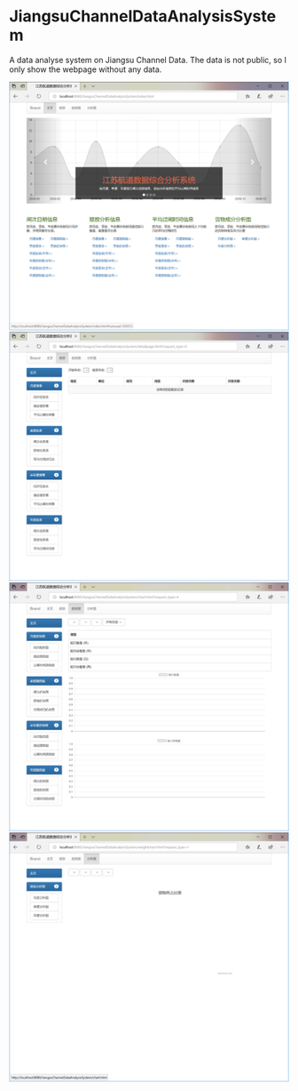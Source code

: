 # JiangsuChannelDataAnalysisSystem

A data analyse system on Jiangsu Channel Data. The data is not public, so I only show the webpage without any data.

![image](https://github.com/xpy123993/JiangsuChannelDataAnalysisSystem/raw/master/snapshot/cap_1.png)  
![image](https://github.com/xpy123993/JiangsuChannelDataAnalysisSystem/raw/master/snapshot/cap_2.png)  
![image](https://github.com/xpy123993/JiangsuChannelDataAnalysisSystem/raw/master/snapshot/cap_3.PNG)  
![image](https://github.com/xpy123993/JiangsuChannelDataAnalysisSystem/raw/master/snapshot/cap_4.PNG)  
